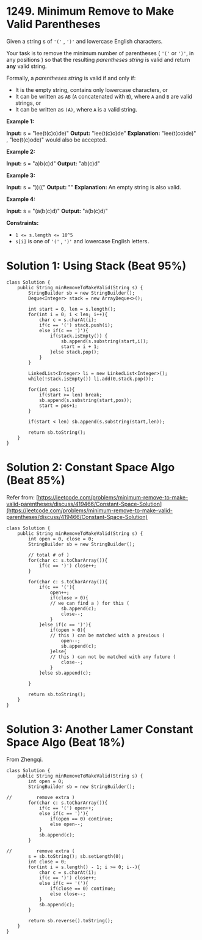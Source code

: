 # 1249. Minimum Remove to Make Valid Parentheses
Given a string  s of `'('` , `')'` and lowercase English characters.

Your task is to remove the minimum number of parentheses ( `'('` or `')'`, in any positions ) so that the resulting  _parentheses string_  is valid and return  **any**  valid string.

Formally, a  _parentheses string_  is valid if and only if:

-   It is the empty string, contains only lowercase characters, or
-   It can be written as `AB` (`A` concatenated with `B`), where `A` and `B` are valid strings, or
-   It can be written as `(A)`, where `A` is a valid string.

**Example 1:**

**Input:** s = "lee(t(c)o)de)"
**Output:** "lee(t(c)o)de"
**Explanation:** "lee(t(co)de)" , "lee(t(c)ode)" would also be accepted.

**Example 2:**

**Input:** s = "a)b(c)d"
**Output:** "ab(c)d"

**Example 3:**

**Input:** s = "))(("
**Output:** ""
**Explanation:** An empty string is also valid.

**Example 4:**

**Input:** s = "(a(b(c)d)"
**Output:** "a(b(c)d)"

**Constraints:**

-   `1 <= s.length <= 10^5`
-   `s[i]` is one of `'('`  ,  `')'`  and lowercase English letters`.`

# Solution 1: Using Stack (Beat 95%)
```
class Solution {
    public String minRemoveToMakeValid(String s) {
        StringBuilder sb = new StringBuilder();
        Deque<Integer> stack = new ArrayDeque<>();
        
        int start = 0, len = s.length();
        for(int i = 0; i < len; i++){
            char c = s.charAt(i);
            if(c == '(') stack.push(i);
            else if(c == ')'){
                if(stack.isEmpty()) {
                    sb.append(s.substring(start,i));
                    start = i + 1;
                }else stack.pop();
            }
        }
        
        LinkedList<Integer> li = new LinkedList<Integer>();
        while(!stack.isEmpty()) li.add(0,stack.pop());
        
        for(int pos: li){
            if(start >= len) break;
            sb.append(s.substring(start,pos));
            start = pos+1;
        }
        
        if(start < len) sb.append(s.substring(start,len));
        
        return sb.toString();
    }
}
```

# Solution 2: Constant Space Algo (Beat 85%)
Refer from: [https://leetcode.com/problems/minimum-remove-to-make-valid-parentheses/discuss/419466/Constant-Space-Solution](https://leetcode.com/problems/minimum-remove-to-make-valid-parentheses/discuss/419466/Constant-Space-Solution)
```
class Solution {
    public String minRemoveToMakeValid(String s) {
        int open = 0, close = 0;
        StringBuilder sb = new StringBuilder();
        
        // total # of )
        for(char c: s.toCharArray()){
            if(c == ')') close++;
        }
        
        for(char c: s.toCharArray()){
            if(c == '('){
                open++;
                if(close > 0){
                // we can find a ) for this (
                    sb.append(c);
                    close--;
                }
            }else if(c == ')'){
                if(open > 0){
                // this ) can be matched with a previous (
                    open--;
                    sb.append(c);
                }else{
                // this ) can not be matched with any future (
                    close--;
                }
            }else sb.append(c);
            
        }
        
        return sb.toString();
    }
}
```

# Solution 3: Another Lamer Constant Space Algo (Beat 18%)
From Zhengqi.
```
class Solution {
    public String minRemoveToMakeValid(String s) {
        int open = 0;
        StringBuilder sb = new StringBuilder();
        
//         remove extra )
        for(char c: s.toCharArray()){
            if(c == '(') open++;
            else if(c == ')'){
                if(open == 0) continue;
                else open--;
            }
            sb.append(c);
        }

//         remove extra (        
        s = sb.toString(); sb.setLength(0);
        int close = 0;
        for(int i = s.length() - 1; i >= 0; i--){
            char c = s.charAt(i);
            if(c == ')') close++;
            else if(c == '('){
                if(close == 0) continue;
                else close--;
            }
            sb.append(c);
        }
        
        return sb.reverse().toString();
    }
}
```
